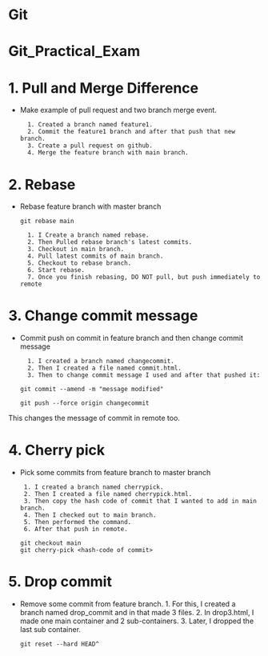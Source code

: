 # Git

# Git_Practical_Exam
# 1. Pull and Merge Difference
- Make example of pull request and two branch merge event.

        1. Created a branch named feature1.
        2. Commit the feature1 branch and after that push that new branch.
        3. Create a pull request on github.
        4. Merge the feature branch with main branch.

# 2. Rebase
- Rebase feature branch with master branch

    ```
   git rebase main
    ```
        1. I Create a branch named rebase.
        2. Then Pulled rebase branch's latest commits.
        3. Checkout in main branch.
        4. Pull latest commits of main branch.
        5. Checkout to rebase branch.
        6. Start rebase.
        7. Once you finish rebasing, DO NOT pull, but push immediately to remote

# 3. Change commit message
- Commit push on commit in feature branch and then change commit message

        1. I created a branch named changecommit.
        2. Then I created a file named commit.html.
        3. Then to change commit message I used and after that pushed it:
    
    ```
    git commit --amend -m "message modified"
    ```
    ```
    git push --force origin changecommit
    ```
This changes the message of commit in remote too.

# 4. Cherry pick
-  Pick some commits from feature branch to master branch

        1. I created a branch named cherrypick.
        2. Then I created a file named cherrypick.html.
        3. Then copy the hash code of commit that I wanted to add in main branch.
        4. Then I checked out to main branch.
        5. Then performed the command.
        6. After that push in remote.
    ```
    git checkout main
    git cherry-pick <hash-code of commit>
    ```
# 5. Drop commit
- Remove some commit from feature branch.
        1. For this, I created a branch named drop_commit and in that made 3 files.
        2. In drop3.html, I made one main container and 2 sub-containers.
        3. Later, I dropped the last sub container.
    ```
    git reset --hard HEAD^
    ```


    


